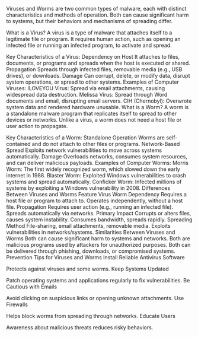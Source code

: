 Viruses and Worms are two common types of malware, each with distinct characteristics and methods of operation. Both can cause significant harm to systems, but their behaviors and mechanisms of spreading differ.

What is a Virus?
A virus is a type of malware that attaches itself to a legitimate file or program. It requires human action, such as opening an infected file or running an infected program, to activate and spread.

Key Characteristics of a Virus:
Dependency on Host
It attaches to files, documents, or programs and spreads when the host is executed or shared.
Propagation
Spreads through infected files, removable media (e.g., USB drives), or downloads.
Damage
Can corrupt, delete, or modify data, disrupt system operations, or spread to other systems.
Examples of Computer Viruses:
ILOVEYOU Virus: Spread via email attachments, causing widespread data destruction.
Melissa Virus: Spread through Word documents and email, disrupting email servers.
CIH (Chernobyl): Overwrote system data and rendered hardware unusable.
What is a Worm?
A worm is a standalone malware program that replicates itself to spread to other devices or networks. Unlike a virus, a worm does not need a host file or user action to propagate.

Key Characteristics of a Worm:
Standalone Operation
Worms are self-contained and do not attach to other files or programs.
Network-Based Spread
Exploits network vulnerabilities to move across systems automatically.
Damage
Overloads networks, consumes system resources, and can deliver malicious payloads.
Examples of Computer Worms:
Morris Worm: The first widely recognized worm, which slowed down the early internet in 1988.
Blaster Worm: Exploited Windows vulnerabilities to crash systems and spread automatically.
Conficker Worm: Infected millions of systems by exploiting a Windows vulnerability in 2008.
Differences Between Viruses and Worms
Feature	Virus	Worm
Dependency	Requires a host file or program to attach to.	Operates independently, without a host file.
Propagation	Requires user action (e.g., running an infected file).	Spreads automatically via networks.
Primary Impact	Corrupts or alters files, causes system instability.	Consumes bandwidth, spreads rapidly.
Spreading Method	File-sharing, email attachments, removable media.	Exploits vulnerabilities in networks/systems.
Similarities Between Viruses and Worms
Both can cause significant harm to systems and networks.
Both are malicious programs used by attackers for unauthorized purposes.
Both can be delivered through phishing, downloads, or compromised systems.
Prevention Tips for Viruses and Worms
Install Reliable Antivirus Software

Protects against viruses and some worms.
Keep Systems Updated

Patch operating systems and applications regularly to fix vulnerabilities.
Be Cautious with Emails

Avoid clicking on suspicious links or opening unknown attachments.
Use Firewalls

Helps block worms from spreading through networks.
Educate Users

Awareness about malicious threats reduces risky behaviors.